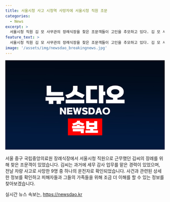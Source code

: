 ```yaml
---
title: 서울시청 사고 시청역 사망자에 서울시청 직원 조문
categories:
  - News
excerpt: >
  서울시청 직원 김 모 사무관의 장례식장을 찾은 조문객들이 고인을 추모하고 있다. 김 모 사무관은 과거 탈세 추적 업무를 담당한 경력을 가졌으며, 전날 시청역 인근에서 발생한 차량 사고로 9명이 사망하고 4명이 다쳤다. (150자)
feature_text: >
  서울시청 직원 김 모 사무관의 장례식장을 찾은 조문객들이 고인을 추모하고 있다. 김 모 사무관은 과거 탈세 추적 업무를 담당한 경력을 가졌으며, 전날 시청역 인근에서 발생한 차량 사고로 9명이 사망하고 4명이 다쳤다. (150자)
image: '/assets/img/newsdao_breakingnews.jpg'
---
```


<p><img src="/assets/img/newsdao_breakingnews.jpg" alt="ontimetimes 속보" /></p>

<p>서울 중구 국립중앙의료원 장례식장에서 서울시청 직원으로 근무했던 김씨의 장례를 위해 찾은 조문객이 있었습니다. 김씨는 과거에 세무 감사 업무를 맡은 경력이 있었으며, 전날 차량 사고로 사망한 9명 중 하나의 운전자로 확인되었습니다. 사건과 관련된 상세한 정보를 확인하고 피해자들과 그들의 가족들을 위해 조금 더 이해를 할 수 있는 정보를 찾아보겠습니다.</p>
실시간 뉴스 속보는, <a href="https://newsdao.kr" rel="dofollow">https://newsdao.kr</a>


